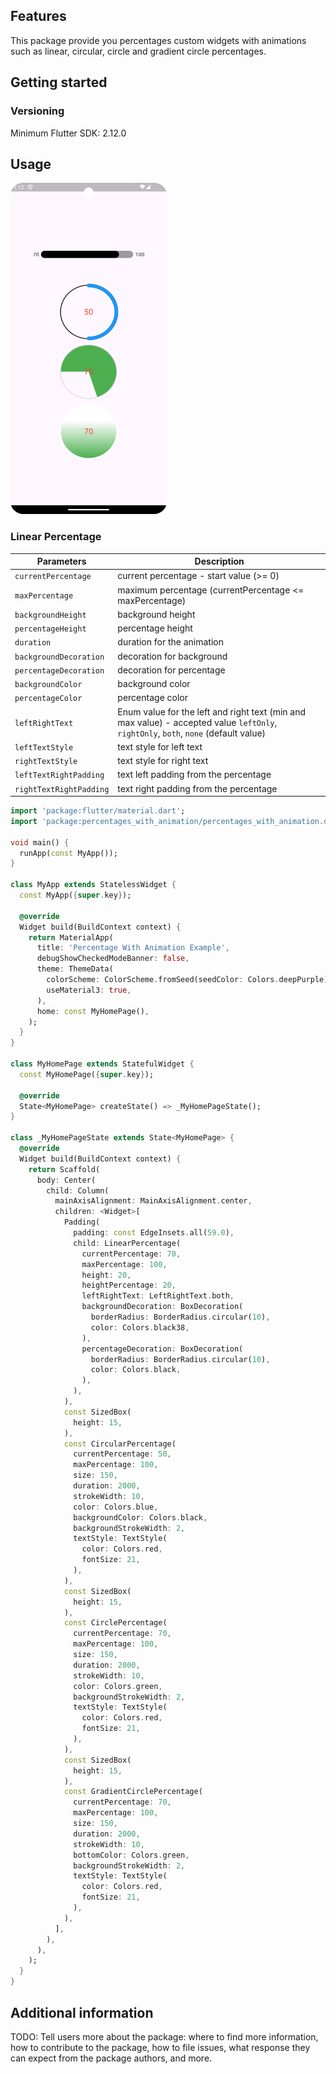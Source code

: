 ## Features

This package provide you percentages custom widgets with animations such as linear, circular, circle
and gradient circle percentages.

## Getting started

### Versioning

Minimum Flutter SDK: 2.12.0

## Usage

<p align="left">
  <a title="simulator_image"><img src="screenshots/Screenshot_20240601_011241.png" height="530" width="250"></a>
</p>

### Linear Percentage

| Parameters              | Description                                                                                                                         |
|-------------------------|-------------------------------------------------------------------------------------------------------------------------------------|
| `currentPercentage`     | current percentage - start value (>= 0)                                                                                             |
| `maxPercentage`         | maximum percentage (currentPercentage <= maxPercentage)                                                                             |
| `backgroundHeight`      | background height                                                                                                                   |
| `percentageHeight`      | percentage height                                                                                                                   |
| `duration`              | duration for the animation                                                                                                          |
| `backgroundDecoration`  | decoration for background                                                                                                           |
| `percentageDecoration`  | decoration for percentage                                                                                                           |
| `backgroundColor`       | background color                                                                                                                    |
| `percentageColor`       | percentage color                                                                                                                    |
| `leftRightText`         | Enum value for the left and right text (min and max value) - accepted value `leftOnly`, `rightOnly`, `both`, `none` (default value) |
| `leftTextStyle`         | text style for left text                                                                                                            |
| `rightTextStyle`        | text style for right text                                                                                                           |
| `leftTextRightPadding`  | text left padding from the percentage                                                                                               |
| `rightTextRightPadding` | text right padding from the percentage                                                                                              |

```dart
import 'package:flutter/material.dart';
import 'package:percentages_with_animation/percentages_with_animation.dart';

void main() {
  runApp(const MyApp());
}

class MyApp extends StatelessWidget {
  const MyApp({super.key});

  @override
  Widget build(BuildContext context) {
    return MaterialApp(
      title: 'Percentage With Animation Example',
      debugShowCheckedModeBanner: false,
      theme: ThemeData(
        colorScheme: ColorScheme.fromSeed(seedColor: Colors.deepPurple),
        useMaterial3: true,
      ),
      home: const MyHomePage(),
    );
  }
}

class MyHomePage extends StatefulWidget {
  const MyHomePage({super.key});

  @override
  State<MyHomePage> createState() => _MyHomePageState();
}

class _MyHomePageState extends State<MyHomePage> {
  @override
  Widget build(BuildContext context) {
    return Scaffold(
      body: Center(
        child: Column(
          mainAxisAlignment: MainAxisAlignment.center,
          children: <Widget>[
            Padding(
              padding: const EdgeInsets.all(59.0),
              child: LinearPercentage(
                currentPercentage: 70,
                maxPercentage: 100,
                height: 20,
                heightPercentage: 20,
                leftRightText: LeftRightText.both,
                backgroundDecoration: BoxDecoration(
                  borderRadius: BorderRadius.circular(10),
                  color: Colors.black38,
                ),
                percentageDecoration: BoxDecoration(
                  borderRadius: BorderRadius.circular(10),
                  color: Colors.black,
                ),
              ),
            ),
            const SizedBox(
              height: 15,
            ),
            const CircularPercentage(
              currentPercentage: 50,
              maxPercentage: 100,
              size: 150,
              duration: 2000,
              strokeWidth: 10,
              color: Colors.blue,
              backgroundColor: Colors.black,
              backgroundStrokeWidth: 2,
              textStyle: TextStyle(
                color: Colors.red,
                fontSize: 21,
              ),
            ),
            const SizedBox(
              height: 15,
            ),
            const CirclePercentage(
              currentPercentage: 70,
              maxPercentage: 100,
              size: 150,
              duration: 2000,
              strokeWidth: 10,
              color: Colors.green,
              backgroundStrokeWidth: 2,
              textStyle: TextStyle(
                color: Colors.red,
                fontSize: 21,
              ),
            ),
            const SizedBox(
              height: 15,
            ),
            const GradientCirclePercentage(
              currentPercentage: 70,
              maxPercentage: 100,
              size: 150,
              duration: 2000,
              strokeWidth: 10,
              bottomColor: Colors.green,
              backgroundStrokeWidth: 2,
              textStyle: TextStyle(
                color: Colors.red,
                fontSize: 21,
              ),
            ),
          ],
        ),
      ),
    );
  }
}
```

## Additional information

TODO: Tell users more about the package: where to find more information, how to
contribute to the package, how to file issues, what response they can expect
from the package authors, and more.
